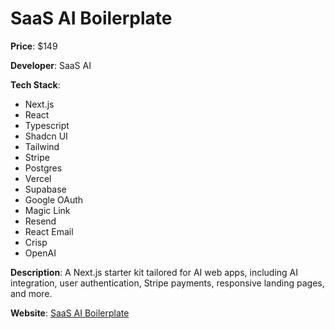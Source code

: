 # SaaS AI Boilerplate

**Price**: $149

**Developer**: SaaS AI

**Tech Stack**:
- Next.js
- React
- Typescript
- Shadcn UI
- Tailwind
- Stripe
- Postgres
- Vercel
- Supabase
- Google OAuth
- Magic Link
- Resend
- React Email
- Crisp
- OpenAI

**Description**: A Next.js starter kit tailored for AI web apps, including AI integration, user authentication, Stripe payments, responsive landing pages, and more.

**Website**: [SaaS AI Boilerplate](https://www.saasai.dev)
